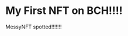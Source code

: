 # My First NFT on BCH!!!!
MessyNFT spotted!!!!!!!
                                                                                        